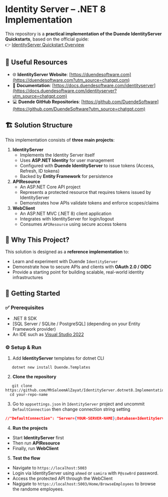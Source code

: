 # Identity Server – .NET 8 Implementation

This repository is a **practical implementation of the Duende IdentityServer Quickstarts**, based on the official guide:  
👉 [IdentityServer Quickstart Overview](https://docs.duendesoftware.com/identityserver/quickstarts/0-overview/?utm_source=chatgpt.com)

## 🔗 Useful Resources

- 🌐 **IdentityServer Website**: [https://duendesoftware.com](https://duendesoftware.com?utm_source=chatgpt.com)
- 📖 **Documentation**: [https://docs.duendesoftware.com/identityserver](https://docs.duendesoftware.com/identityserver?utm_source=chatgpt.com)
- 💻 **Duende GitHub Repositories**: [https://github.com/DuendeSoftware](https://github.com/DuendeSoftware?utm_source=chatgpt.com)

## 🏗️ Solution Structure

This implementation consists of **three main projects**:

1. **IdentityServer**
	- Implements the Identity Server itself
    - Uses **ASP.NET Identity** for user management
    - Configured with **Duende IdentityServer** to issue tokens (Access, Refresh, ID tokens)
    - Backed by **Entity Framework** for persistence
2. **APIResource**
    - An ASP.NET Core API project
    - Represents a protected resource that requires tokens issued by IdentityServer
    - Demonstrates how APIs validate tokens and enforce scopes/claims
3. **WebClient**
    - An ASP.NET MVC (.NET 8) client application
    - Integrates with IdentityServer for login/logout
    - Consumes `APIResource` using secure access tokens
## 🚀 Why This Project?

This solution is designed as a **reference implementation** to:
- Learn and experiment with Duende `IdentityServer`
- Demonstrate how to secure APIs and clients with **OAuth 2.0 / OIDC**
- Provide a starting point for building scalable, real-world identity infrastructures

## 🚀 Getting Started

### ✅ Prerequisites

- .NET 8 SDK
- [SQL Server / SQLite / PostgreSQL] (depending on your Entity Framework provider)
- An IDE such as [Visual Studio 2022](https://visualstudio.microsoft.com/?utm_source=chatgpt.com)
### ⚙️ Setup & Run
1. Add **IdentityServer** templates for dotnet CLI
``` bach
   dotnet new install Duende.Templates
```

2. **Clone the repository**
```bach 
   git clone https://github.com/MhSaleemAlZayat/IdentityServer.dotnet8.Implementation.git
  cd your-repo-name
```
3. Go to `appsettings.json` in `IdentityServer` project and uncommit `DefaultConnection` then change connection string setting
``` json
//"DefaultConnection": "Server={YOUR-SERVER-NAME};Database=IdentityServer;User Id={YOUR-USER-ID}; Password={YOUR-PASSWORD};Trusted_Connection=False;MultipleActiveResultSets=true;Encrypt=False"
```
4. **Run the projects**
- Start **IdentityServer** first
- Then run **APIResource**
- Finally, run **WebClient**

5. **Test the flow**
- Navigate to `https://localhost:5003`
- Login via IdentityServer using `ahmed` or `samira` with `P@ssw0rd` password.
- Access the protected API through the WebClient
- Nagigate to `https://localhost:5003/Home/BrowseEmployees` to browse the randome employees.

